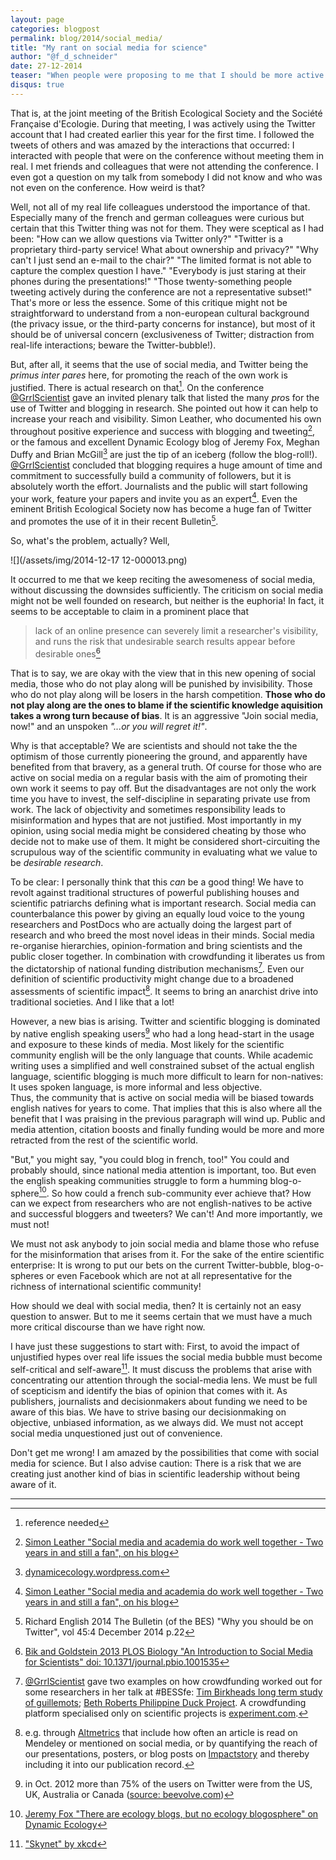 ```yaml
---
layout: page
categories: blogpost
permalink: blog/2014/social_media/
title: "My rant on social media for science"
author: "@f_d_schneider"
date: 27-12-2014
teaser: "When people were proposing to me that I should be more active on social media, like Twitter or on my Blog, or even Facebook, to promote my own work, my scepticism was huge. That intuitive scepticism was holding me back without being really rational or objective or well funded on research. I finally understood  what was troubling me last week in Lille at #BESSFE."
disqus: true
---
```


That is, at the joint meeting of the British Ecological Society and the Société Française d'Ecologie. During that meeting, I was actively using the Twitter account that I had created earlier this year for the first time. I followed the tweets of others and was amazed by the interactions that occurred: I interacted with people that were on the conference without meeting them in real. I met friends and colleagues that were not attending the conference. I even got a question on my talk from somebody I did not know and who was not even on the conference. How weird is that?

Well, not all of my real life colleagues understood the importance of that. Especially many of the french and german colleagues were curious but certain that this Twitter thing was not for them. They were sceptical as I had been: "How can we allow questions via Twitter only?" "Twitter is a proprietary third-party service! What about ownership and privacy?" "Why can't I just send an e-mail to the chair?" "The limited format is not able to capture the complex question I have." "Everybody is just staring at their phones during the presentations!" "Those twenty-something people tweeting actively during the conference are not a representative subset!"
That's more or less the essence. Some of this critique might not be straightforward to understand from a non-european cultural background (the privacy issue, or the third-party concerns for instance), but most of it should be of universal concern (exclusiveness of Twitter; distraction from real-life interactions; beware the Twitter-bubble!).

But, after all, it seems that the use of social media, and Twitter being the *primus inter pares* here, for promoting the reach of the own work is justified. There is actual research on that[^1]. On the conference  [@GrrlScientist](https://twitter.com/GrrlScientist) gave an invited plenary talk that listed the many *pro*s for the use of Twitter and blogging in research. She pointed out how it can help to increase your reach and visibility. Simon Leather, who documented his own throughout positive experience and success with blogging and tweeting[^2], or the famous and excellent Dynamic Ecology blog of Jeremy Fox, Meghan Duffy and Brian McGill[^3] are just the tip of an iceberg (follow the blog-roll!).
[@GrrlScientist](https://twitter.com/GrrlScientist) concluded that blogging  requires a huge amount of time and commitment to successfully build a community of followers, but it is absolutely worth the effort. Journalists and the public will start following your work, feature your papers and invite you as an expert[^2]. Even the eminent British Ecological Society now has become a huge fan of Twitter and promotes the use of it in their recent Bulletin[^4].

So, what's the problem, actually?  Well,

![](/assets/img/2014-12-17 12-000013.png)

It occurred to me that we keep reciting the awesomeness of social media, without discussing the downsides sufficiently. The criticism on social media might not be well founded on research, but neither is the euphoria! In fact, it seems to be acceptable to claim in a prominent place that

> lack of an online presence can severely limit a researcher's visibility, and runs the risk that undesirable search results appear before desirable ones[^11]

That is to say, we are okay with the view that in this new opening of social media, those who do not play along will be punished by invisibility. Those who do not play along will be losers in the harsh competition. **Those who do not play along are the ones to blame if the scientific knowledge aquisition takes a wrong turn because of bias**. It is an aggressive "Join social media, now!" and an unspoken *"...or you will regret it!"*.

Why is that acceptable? We are scientists and should not take the the optimism of those currently pioneering the ground, and apparently have benefited from that bravery, as a general truth. Of course for those who are active on social media on a regular basis with the aim of promoting their own work it seems to pay off. But the disadvantages are not only the work time you have to invest, the self-discipline in separating private use from work. The lack of objectivity and sometimes responsibility leads to misinformation and hypes that are not justified. Most importantly in my opinion, using social media might be considered cheating by those who decide not to make use of them. It might be considered short-circuiting the scrupulous way of the scientific community in evaluating what we value to be *desirable research*.

To be clear: I personally think that this *can* be a good thing! We have to revolt against traditional structures of powerful publishing houses and scientific patriarchs defining what is important research. Social media can counterbalance this power by giving an equally loud voice to the young researchers and PostDocs who are actually doing the largest part of research and who breed the most novel ideas in their minds. Social media re-organise hierarchies, opinion-formation and bring scientists and the public closer together. In combination with crowdfunding it liberates us from the dictatorship of national funding distribution mechanisms[^8]. Even our definition of scientific productivity might change due to a broadened assessments of scientific impact[^7]. It seems to bring an anarchist drive into traditional societies. And I like that a lot!

However, a new bias is arising. Twitter and scientific blogging is dominated by native english speaking users[^5] who had a long head-start in the usage and exposure to these kinds of media. Most likely for the scientific community english will be the only language that counts. While academic writing uses a simplified and well constrained subset of the actual english language, scientific blogging is much more difficult to learn for non-natives: It uses spoken language, is more informal and less objective.  
Thus, the community that is active on social media will be biased towards english natives for years to come. That implies that this is also where all the benefit that I was praising in the previous paragraph will wind up. Public and media attention, citation boosts and finally funding would be more and more retracted from the rest of the scientific world.

"But," you might say, "you could blog in french, too!"
You could and probably should, since national media attention is important, too.  But even the english speaking communities struggle to form a humming blog-o-sphere[^6]. So how could a french sub-community ever achieve that?
How can we expect from researchers who are not english-natives to be active and successful bloggers and tweeters? We can't! And more importantly, we must not!

We must not ask anybody to join social media and blame those who refuse for the misinformation that arises from it. For the sake of the entire scientific enterprise: It is wrong to put our bets on the current Twitter-bubble, blog-o-spheres or even Facebook which are not at all representative for the richness of international scientific community!

How should we deal with social media, then? It is certainly not an easy question to answer. But to me it seems certain that we must have a much more critical discourse than we have right now.

I have just these suggestions to start with: First, to avoid the impact of unjustified hypes over real life issues the social media bubble must become self-critical and self-aware[^9]. It must discuss the problems that arise with concentrating our attention through the social-media lens. We must be full of scepticism and identify the bias of opinion that comes with it.
As publishers, journalists and decisionmakers about funding we need to be aware of this bias. We have to strive basing our decisionmaking on objective, unbiased information, as we always did. We must not accept social media unquestioned just out of convenience.

Don't get me wrong! I am amazed by the possibilities that come with social media for science. But I also advise caution: There is a risk that we are creating just another kind of bias in scientific leadership without being aware of it.

---


[^1]: reference needed

[^2]: [Simon Leather "Social media and academia do work well together - Two years in and still a fan",  on his blog](https://simonleather.wordpress.com/2014/11/12/social-media-and-academia-do-work-well-together-two-years-in-and-still-a-fan/)

[^3]: [dynamicecology.wordpress.com](https://dynamicecology.wordpress.com/)

[^4]: Richard English 2014 The Bulletin (of the BES) "Why you should be on Twitter", vol 45:4 December 2014 p.22

[^5]: in Oct. 2012 more than 75% of the users on Twitter were from the US, UK, Australia or Canada ([source: beevolve.com](http://www.beevolve.com/twitter-statistics/#a3))

[^6]: [Jeremy Fox "There are ecology blogs, but no ecology blogosphere" on Dynamic Ecology](https://dynamicecology.wordpress.com/2014/01/22/why-theres-no-ecology-blogosphere/)

[^7]: e.g. through [Altmetrics](http://altmetrics.org/manifesto/) that include how often an article is read on Mendeley  or mentioned on social media, or by quantifying the reach of our presentations, posters, or blog posts on [Impactstory](https://impactstory.org/) and thereby including it into our publication record.

[^8]: [@GrrlScientist](https://twitter.com/GrrlScientist) gave two examples on how crowdfunding worked out for some researchers in her talk at #BESSfe: [Tim Birkheads long term study of guillemots](https://www.justgiving.com/timbirkheadguillemots/); [Beth Roberts Philippine Duck Project](https://www.indiegogo.com/projects/the-philippine-duck-project--2). A crowdfunding platform specialised only on scientific projects is [experiment.com](https://experiment.com/).

[^9]: ["Skynet" by xkcd](https://xkcd.com/1046/)

[^11]: [Bik and Goldstein 2013 PLOS Biology "An Introduction to Social Media for Scientists" doi: 10.1371/journal.pbio.1001535](http://www.plosbiology.org/article/info%3Adoi%2F10.1371%2Fjournal.pbio.1001535)
